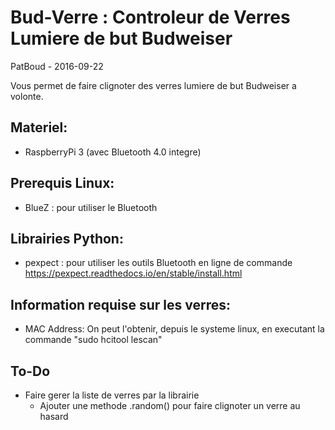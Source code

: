 # Bud-Verre : Controleur de Verres Lumiere de but Budweiser

PatBoud - 2016-09-22

Vous permet de faire clignoter des verres lumiere de but Budweiser a volonte.

## Materiel:
- RaspberryPi 3 (avec Bluetooth 4.0 integre)

## Prerequis Linux:
- BlueZ : pour utiliser le Bluetooth

## Librairies Python:
- pexpect : pour utiliser les outils Bluetooth en ligne de commande
  https://pexpect.readthedocs.io/en/stable/install.html

## Information requise sur les verres:
- MAC Address: On peut l'obtenir, depuis le systeme linux, en executant la commande "sudo hcitool lescan"


## To-Do
- Faire gerer la liste de verres par la librairie
    - Ajouter une methode .random() pour faire clignoter un verre au hasard
